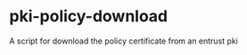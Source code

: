 pki-policy-download
===================

A script for download the policy certificate from an entrust pki
